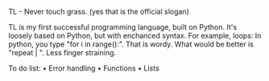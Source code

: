 TL - Never touch grass. (yes that is the official slogan)

TL is my first successful programming language, built on Python. It's loosely based on Python, but with enchanced syntax. For example, loops:
In python, you type "for i in range(<number>):". That is wordy. What would be better is "repeat <number> | ". Less finger straining.

To do list:
• Error handling
• Functions
• Lists
